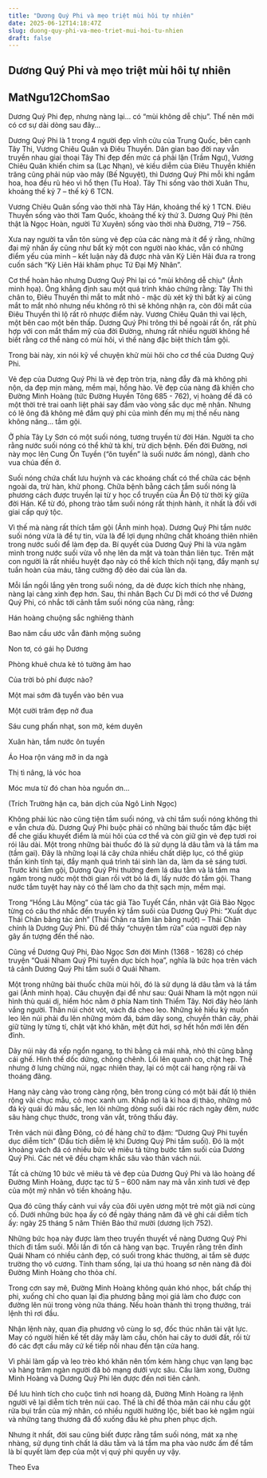 ```yaml
---
title: "Dương Quý Phi và mẹo triệt mùi hôi tự nhiên"
date: 2025-06-12T14:18:47Z
slug: duong-quy-phi-va-meo-triet-mui-hoi-tu-nhien
draft: false
---
```


## Dương Quý Phi và mẹo triệt mùi hôi tự nhiên

## MatNgu12ChomSao

Dương Quý Phi đẹp, nhưng nàng lại… có “mùi không dễ chịu”. Thế nên mới có cơ sự dài dòng sau đây…
 
Dương Quý Phi là 1 trong 4 người đẹp vĩnh cửu của Trung Quốc, bên cạnh Tây Thi, Vương Chiêu Quân và Điêu Thuyền. Dân gian bao đời nay vẫn truyền nhau giai thoại Tây Thi đẹp đến mức cá phải lặn (Trầm Ngư), Vương Chiêu Quân khiến chim sa (Lạc Nhạn), vẻ kiều diễm của Điêu Thuyền khiến trăng cũng phải núp vào mây (Bế Nguyệt), thì Dương Quý Phi mỗi khi ngắm hoa, hoa đều rũ héo vì hổ thẹn (Tu Hoa). Tây Thi sống vào thời Xuân Thu, khoảng thế kỷ 7 – thế kỷ 6 TCN. 

Vương Chiêu Quân sống vào thời nhà Tây Hán, khoảng thế kỷ 1 TCN. Điêu Thuyền sống vào thời Tam Quốc, khoảng thế kỷ thứ 3. Dương Quý Phi (tên thật là Ngọc Hoàn, người Tứ Xuyên) sống vào thời nhà Đường, 719 – 756.

Xưa nay người ta vẫn tôn sùng vẻ đẹp của các nàng mà ít để ý rằng, những đại mỹ nhân ấy cũng như bất kỳ một con người nào khác, vẫn có những điểm yếu của mình – kết luận này đã được nhà văn Kỷ Liên Hải đưa ra trong cuốn sách “Kỷ Liên Hải khâm phục Tứ Đại Mỹ Nhân”.

Cơ thể hoàn hảo nhưng Dương Quý Phi lại có "mùi không dễ chịu" (Ảnh minh họa).
Ông khẳng định sau một quá trình khảo chứng rằng: Tây Thi thì chân to, Điêu Thuyền thì mắt to mắt nhỏ - mặc dù xét kỹ thì bất kỳ ai cũng mắt to mắt nhỏ nhưng nếu không rõ thì sẽ không nhận ra, còn đôi mắt của Điêu Thuyền thì lộ rất rõ nhược điểm này. Vương Chiêu Quân thì vai lệch, một bên cao một bên thấp. Dương Quý Phi trông thì bề ngoài rất ổn, rất phù hợp với con mắt thẩm mỹ của đời Đường, nhưng rất nhiều người không hề biết rằng cơ thể nàng có mùi hôi, vì thế nàng đặc biệt thích tắm gội.

Trong bài này, xin nói kỹ về chuyện khử mùi hôi cho cơ thể của Dương Quý Phi.

Vẻ đẹp của Dương Quý Phi là vẻ đẹp tròn trịa, nàng đẫy đà mà không phì nộn, da đẹp mịn màng, mềm mại, hồng hào. Vẻ đẹp của nàng đã khiến cho Đường Minh Hoàng (tức Đường Huyền Tông 685 - 762), vị hoàng đế đã có một thời trẻ trai oanh liệt phải say đắm vào vòng sắc dục mê nhân. Nhưng có lẽ ông đã không mê đắm quý phi của mình đến mụ mị thế nếu nàng không năng… tắm gội.

Ở phía Tây Ly Sơn có một suối nóng, tương truyền từ đời Hán. Người ta cho rằng nước suối nóng có thể khử tà khí, trừ dịch bệnh. Đến đời Đường, nơi này mọc lên Cung Ôn Tuyền (“ôn tuyền” là suối nước ấm nóng), dành cho vua chúa đến ở. 

Suối nóng chứa chất lưu huỳnh và các khoáng chất có thể chữa các bệnh ngoài da, trừ hàn, khử phong. Chữa bệnh bằng cách tắm suối nóng là phương cách được truyền lại từ y học cổ truyền của Ấn Độ từ thời kỳ giữa đời Hán. Kể từ đó, phong trào tắm suối nóng rất thịnh hành, ít nhất là đối với giai cấp quý tộc.

Vì thế mà nàng rất thích tắm gội (Ảnh minh họa).
Dương Quý Phi tắm nước suối nóng vừa là để tự tin, vừa là để lợi dụng những chất khoáng thiên nhiên trong nước suối để làm đẹp da. Bí quyết của Dương Quý Phi là vừa ngâm mình trong nước suối vừa vỗ nhẹ lên da mặt và toàn thân liên tục. Trên mặt con người là rất nhiều huyệt đạo này có thể kích thích nội tạng, đẩy mạnh sự tuần hoàn của máu, tăng cường độ dẻo dai của làn da.

Mỗi lần ngồi lắng yên trong suối nóng, da dẻ được kích thích nhẹ nhàng, nàng lại càng xinh đẹp hơn. Sau, thi nhân Bạch Cư Dị mới có thơ về Dương Quý Phi, có nhắc tới cảnh tắm suối nóng của nàng, rằng:

Hán hoàng chuộng sắc nghiêng thành

Bao năm cầu ước vẫn đành mộng suông

Non tơ, có gái họ Dương

Phòng khuê chưa kẻ tỏ tường âm hao

Của trời bỏ phí được nào?

Một mai sớm đã tuyển vào bên vua

Một cười trăm đẹp nở đua

Sáu cung phấn nhạt, son mờ, kém duyên

Xuân hàn, tắm nước ôn tuyền

Áo Hoa rộn váng mỡ in da ngà

Thị tì nâng, lả vóc hoa

Móc mưa từ đó chan hòa nguồn ơn…

(Trích Trường hận ca, bản dịch của Ngô Linh Ngọc)

Không phải lúc nào cũng tiện tắm suối nóng, và chỉ tắm suối nóng không thì e vẫn chưa đủ. Dương Quý Phi buộc phải có những bài thuốc tắm đặc biệt để che giấu khuyết điểm là mùi hôi của cơ thể và còn giữ gìn vẻ đẹp tươi roi rói lâu dài. Một trong những bài thuốc đó là sử dụng lá dâu tằm và lá tầm ma (tầm gai).
Đây là những loại lá cây chứa nhiều chất diệp lục, có thể giúp thần kinh tĩnh tại, đẩy mạnh quá trình tái sinh làn da, làm da sẻ sáng tươi. Trước khi tắm gội, Dương Quý Phi thường đem lá dâu tằm và lá tầm ma ngâm trong nước một thời gian rồi vớt bỏ lá đi, lấy nước đó tắm gội. Thang nước tắm tuyệt hay này có thể làm cho da thịt sạch mịn, mềm mại.

Trong “Hồng Lâu Mộng” của tác giả Tào Tuyết Cần, nhân vật Giả Bảo Ngọc từng có câu thơ nhắc đến truyền kỳ tắm suối của Dương Quý Phi: “Xuất dục Thái Chân băng tác ảnh” (Thái Chân ra tắm làn băng nuột) – Thái Chân chính là Dương Quý Phi. Đủ để thấy “chuyện tắm rửa” của người đẹp này gây ấn tượng đến thế nào.

Cũng về Dương Quý Phi, Đào Ngọc Sơn đời Minh (1368 - 1628) có chép truyện “Quái Nham Quý Phi tuyền dục bích họa”, nghĩa là bức họa trên vách tả cảnh Dương Quý Phi tắm suối ở Quái Nham.

Một trong những bài thuốc chữa mùi hôi, đó là sử dụng lá dâu tằm và lá tầm gai (Ảnh minh họa).
Câu chuyện đại để như sau: Quái Nham là một ngọn núi hình thù quái dị, hiểm hóc nằm ở phía Nam tỉnh Thiểm Tây. Nơi đây hẻo lánh vắng người. Thân núi chót vót, vách đá cheo leo. Những kẻ hiếu kỳ muốn leo lên núi phải đu lên những mỏm đá, bám dây song, chuyền thân cây, phải giữ từng ly từng tí, chật vật khó khăn, mệt đứt hơi, sợ hết hồn mới lên đến đỉnh. 

Dãy núi này đá xếp ngổn ngang, to thì bằng cả mái nhà, nhỏ thì cũng bằng cái ghế. Hình thế dốc dứng, chông chênh. Lối lên quanh co, chật hẹp. Thế nhưng ở lưng chừng núi, ngạc nhiên thay, lại có một cái hang rộng rãi và thoáng đãng. 

Hang này càng vào trong càng rộng, bên trong cùng có một bãi đất lộ thiên rộng vài chục mẫu, cỏ mọc xanh um. Khắp nơi là kì hoa dị thảo, những mô đá kỳ quái đủ màu sắc, len lỏi những dòng suối dài róc rách ngày đêm, nước sâu hàng chục thước, trong văn vắt, trông thấu đáy.

Trên vách núi đằng Đông, có đề hàng chữ to đậm: “Dương Quý Phi tuyền dục diễm tích” (Dấu tích diễm lệ khi Dương Quý Phi tắm suối). Đó là một khoảng vách đá có nhiều bức vẽ miêu tả từng bước tắm suối của Dương Quý Phi. Các nét vẽ đều chạm khắc sâu vào thân vách núi.

Tất cả chừng 10 bức vẽ miêu tả vẻ đẹp của Dương Quý Phi và lão hoàng đế Đường Minh Hoàng, được tạc từ 5 – 600 năm nay mà vẫn xinh tươi vẻ đẹp của một mỹ nhân vô tiền khoáng hậu. 

Qua đó cũng thấy cảnh vui vầy của đôi uyên ương một trẻ một già nơi cùng cố. Dưới những bức họa ấy có đề ngày tháng năm đã vẽ ghi cái diễm tích ấy: ngày 25 tháng 5 năm Thiên Bảo thứ mười (dương lịch 752).

Những bức họa này được làm theo truyền thuyết về nàng Dương Quý Phi thích đi tắm suối. Mỗi lần đi tốn cả hàng vạn bạc. Truyền rằng trên đỉnh Quái Nham có nhiều cảnh đẹp, có suối trong khác thường, ai tắm sẽ được trường thọ vô cương. Tính tham sống, lại ưa thú hoang sơ nên nàng đã đòi Đường Minh Hoàng cho thỏa chí.

Trong cơn say mê, Đường Minh Hoàng không quản khó nhọc, bất chấp thị phi, xuống chỉ cho quan lại địa phương bằng mọi giá làm cho được con đường lên núi trong vòng nửa tháng. Nếu hoàn thành thì trọng thưởng, trái lệnh thì rơi đầu.

Nhận lệnh này, quan địa phương vô cùng lo sợ, đốc thúc nhân tài vật lực. May có người hiến kế tết dây mây làm cầu, chôn hai cây to dưới đất, rồi từ đó các đợt cầu mây cứ kế tiếp nối nhau đến tận cửa hang. 

Vì phải làm gấp và leo trèo khó khăn nên tốm kém hàng chục vạn lạng bạc và hàng trăm ngàn người đã bỏ mạng dưới vực sâu. Cầu làm xong, Đường Minh Hoàng và Dương Quý Phi lên được đến nơi tiên cảnh. 

Để lưu hình tích cho cuộc tình nơi hoang dã, Đường Minh Hoàng ra lệnh người vẽ lại diễm tích trên núi cao. Thế là chỉ để thỏa mãn cái nhu cầu gột rửa bụi trần của mỹ nhân, có nhiều người hưởng lộc, biết bao kẻ ngậm ngùi và những tang thương đã đổ xuống đầu kẻ phu phen phục dịch.

Nhưng ít nhất, đời sau cũng biết được rằng tắm suối nóng, mát xa nhẹ nhàng, sử dụng tinh chất lá dâu tằm và lá tầm ma pha vào nước ấm để tắm là bí quyết làm đẹp của một vị quý phi quyền uy vậy.
 
Theo Eva